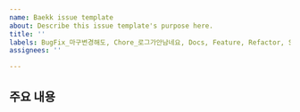```yaml
---
name: Baekk issue template
about: Describe this issue template's purpose here.
title: ''
labels: BugFix_마구변경해도, Chore_로그가안남네요, Docs, Feature, Refactor, Style, Test
assignees: ''

---
```


## 주요 내용
